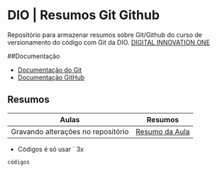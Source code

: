 
# DIO | Resumos Git Github    

Repositório para armazenar resumos sobre Git/Github do curso de versionamento do código com Git da DIO.
[DIGITAL INNOVATION ONE](https://web.dio.me/track/randstad-analise-de-dados/course/versionamento-de-codigo-com-git-e-github)

##Documentação
- [Documentação do Git](https://git-scm.com/doc)
- [Documentação GitHub](https://docs-github.com)

## Resumos

| Aulas | Resumos |
|-------|---------|
|Gravando alterações no repositório | [Resumo da Aula](https://web.dio.me/track/randstad-analise-de-dados/course/versionamento-de-codigo-com-git-e-github/learning/599dd3dd-d189-474f-a55c-22f37b4472da?autoplay=1)

- Códigos é só usar ` 3x

```códigos```
